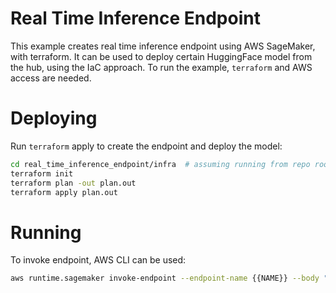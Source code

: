# Real Time Inference Endpoint

This example creates real time inference endpoint using AWS SageMaker, with terraform. It can be used to deploy certain
HuggingFace model from the hub, using the IaC approach. To run the example, `terraform` and AWS access are needed.

# Deploying

Run `terraform` apply to create the endpoint and deploy the model:

```bash
cd real_time_inference_endpoint/infra  # assuming running from repo root
terraform init
terraform plan -out plan.out
terraform apply plan.out
```

# Running

To invoke endpoint, AWS CLI can be used:

```bash
aws runtime.sagemaker invoke-endpoint --endpoint-name {{NAME}} --body "`cat payload.json`" --content-type "application/json" "response.out"
```
